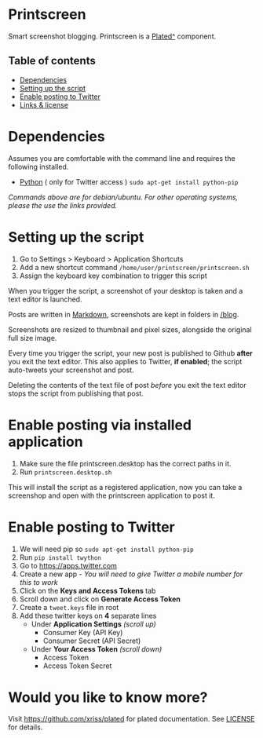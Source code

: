 
# Printscreen

Smart screenshot blogging. Printscreen is a [Plated^](https://github.com/xriss/plated) component.

## Table of contents
  - [Dependencies](#dependencies)
  - [Setting up the script](#setting-up-the-script)
  - [Enable posting to Twitter](#enable-posting-to-twitter)
  - [Links & license](#would-you-like-to-know-more)

# Dependencies

Assumes you are comfortable with the command line and requires the following installed.

- [Python](https://packaging.python.org/installing/) ( only for Twitter access ) ```sudo apt-get install python-pip```

_Commands above are for debian/ubuntu. For other operating systems, please the use the links provided._

# Setting up the script

1. Go to Settings > Keyboard > Application Shortcuts
2. Add a new shortcut command ```/home/user/printscreen/printscreen.sh```
3. Assign the keyboard key combination to trigger this script

When you trigger the script, a screenshot of your desktop is taken and a text editor is launched.

Posts are written in [Markdown](https://github.com/adam-p/markdown-here/wiki/Markdown-Cheatsheet), screenshots are kept in folders in [/blog](https://github.com/notshi/printscreen/tree/master/plated/source/blog).

Screenshots are resized to thumbnail and pixel sizes, alongside the original full size image.

Every time you trigger the script, your new post is published to Github **after** you exit the text editor. This also applies to Twitter, **if enabled**; the script auto-tweets your screenshot and post.

Deleting the contents of the text file of post _before_ you exit the text editor stops the script from publishing that post.


# Enable posting via installed application

1. Make sure the file printscreen.desktop has the correct paths in it.
2. Run ```printscreen.desktop.sh```

This will install the script as a registered application, now you can 
take a screenshop and open with the printscreen application to post it.


# Enable posting to Twitter

1. We will need pip so ```sudo apt-get install python-pip```
2. Run ```pip install twython```
3. Go to https://apps.twitter.com
4. Create a new app - _You will need to give Twitter a mobile number for this to work_
5. Click on the **Keys and Access Tokens** tab
6. Scroll down and click on **Generate Access Token**
7. Create a ```tweet.keys``` file in root
8. Add these twitter keys on **4** separate lines
    - Under **Application Settings** _(scroll up)_
      - Consumer Key (API Key)
	  - Consumer Secret (API Secret)
    - Under **Your Access Token** _(scroll down)_
	  - Access Token
	  - Access Token Secret


# Would you like to know more?

Visit https://github.com/xriss/plated for plated documentation. See [LICENSE](https://github.com/xriss/plated/blob/master/LICENSE) for details.
